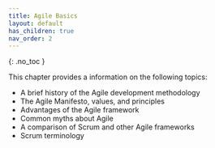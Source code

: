 ```yaml
---
title: Agile Basics
layout: default
has_children: true
nav_order: 2
---
```


{: .no_toc }

This chapter provides a information on the following topics:
*	A brief history of the Agile development methodology
*	The Agile Manifesto, values, and principles
*	Advantages of the Agile framework
*	Common myths about Agile
*	A comparison of Scrum and other Agile frameworks
*	Scrum terminology
